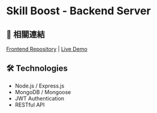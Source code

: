# Skill Boost - Backend Server

## 🔗 相關連結
[Frontend Repository](https://github.com/Darren901/skillboost-frontend) | 
[Live Demo](https://skill-boost-web.netlify.app/)

## 🛠 Technologies
- Node.js / Express.js
- MongoDB / Mongoose
- JWT Authentication
- RESTful API
